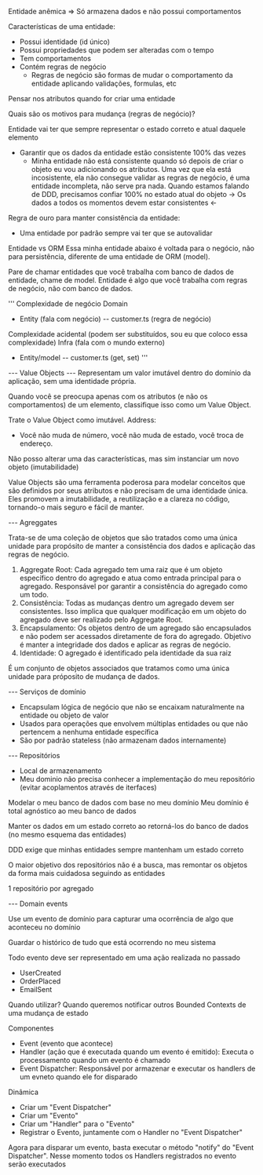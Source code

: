 Entidade anêmica => Só armazena dados e não possui comportamentos

Características de uma entidade:
- Possui identidade (id único)
- Possui propriedades que podem ser alteradas com o tempo
- Tem comportamentos
- Contém regras de negócio
  - Regras de negócio são formas de mudar o comportamento da entidade aplicando
  validações, formulas, etc

Pensar nos atributos quando for criar uma entidade

Quais são os motivos para mudança (regras de negócio)?

Entidade vai ter que sempre representar o estado correto e atual daquele elemento
- Garantir que os dados da entidade estão consistente 100% das vezes
  - Minha entidade não está consistente quando só depois de criar o objeto eu vou
  adicionando os atributos. Uma vez que ela está incosistente, ela não consegue
  validar as regras de negócio, é uma entidade incompleta, não serve pra nada. Quando 
  estamos falando de DDD, precisamos confiar 100% no estado atual do objeto
-> Os dados a todos os momentos devem estar consistentes <-

Regra de ouro para manter consistência da entidade:
- Uma entidade por padrão sempre vai ter que se autovalidar

Entidade vs ORM
Essa minha entidade abaixo é voltada para o negócio, não para persistência, diferente
de uma entidade de ORM (model).

Pare de chamar entidades que você trabalha com banco de dados de entidade, chame de model.
Entidade é algo que você trabalha com regras de negócio, não com banco de dados.

'''
Complexidade de negócio
Domain
- Entity (fala com negócio)
-- customer.ts (regra de negócio)

Complexidade acidental (podem ser substituídos, sou eu que coloco essa complexidade)
Infra (fala com o mundo externo)
- Entity/model
-- customer.ts (get, set)
'''

--- Value Objects ---
Representam um valor imutável dentro do domínio da aplicação, sem uma identidade
própria.

Quando você se preocupa apenas com os atributos (e não os comportamentos) 
de um elemento, classifique isso como um Value Object.

Trate o Value Object como imutável. 
Address:
- Você não muda de número, você não muda de estado, você troca de endereço.

Não posso alterar uma das características, mas sim instanciar um novo objeto (imutabilidade)

Value Objects são uma ferramenta poderosa para modelar conceitos que são definidos por seus atributos e não precisam de uma identidade única. Eles promovem a imutabilidade, a reutilização e a clareza no código, tornando-o mais seguro e fácil de manter.

--- Agreggates

Trata-se de uma coleção de objetos que são tratados como uma única unidade para
propósito de manter a consistência dos dados e aplicação das regras de negócio.

1. Aggregate Root: Cada agregado tem uma raiz que é um objeto específico dentro do agregado e atua como entrada principal para o agregado. Responsável por garantir a consistência do agregado como um todo.
2. Consistência: Todas as mudanças dentro um agregado devem ser consistentes. Isso implica que qualquer modificação em um objeto do agregado deve ser realizado pelo Aggregate Root.
3. Encapsulamento: Os objetos dentro de um agregado são encapsulados e não podem ser acessados diretamente de fora do agregado. Objetivo é manter a integridade dos dados e aplicar as regras de negócio.
4. Identidade: O agregado é identificado pela identidade da sua raiz

É um conjunto de objetos associados que tratamos como uma única
unidade para próposito de mudança de dados.

--- Serviços de domínio
- Encapsulam lógica de negócio que não se encaixam naturalmente na entidade ou objeto de valor
- Usados para operações que envolvem múltiplas entidades ou que não pertencem a nenhuma entidade específica
- São por padrão stateless (não armazenam dados internamente)

--- Repositórios
- Local de armazenamento
- Meu dominio não precisa conhecer a implementação do meu repositório (evitar acoplamentos através de iterfaces)

Modelar o meu banco de dados com base no meu domínio
Meu domínio é total agnóstico ao meu banco de dados

Manter os dados em um estado correto ao retorná-los do banco de dados (no mesmo esquema
das entidades) 

DDD exige que minhas entidades sempre mantenham um estado correto

O maior objetivo dos repositórios não é a busca, mas remontar os objetos da
forma mais cuidadosa seguindo as entidades

1 repositório por agregado

--- Domain events

Use um evento de domínio para capturar uma ocorrência de algo que aconteceu no
domínio

Guardar o histórico de tudo que está ocorrendo no meu sistema

Todo evento deve ser representado em uma ação realizada no passado
- UserCreated
- OrderPlaced
- EmailSent

Quando utilizar? Quando queremos notificar outros Bounded Contexts de uma
mudança de estado

Componentes
- Event (evento que acontece)
- Handler (ação que é executada quando um evento é emitido): Executa o processamento 
quando um evento é chamado
- Event Dispatcher: Responsável por armazenar e executar os handlers de um evneto
quando ele for disparado

Dinâmica
- Criar um "Event Dispatcher"
- Criar um "Evento"
- Criar um "Handler" para o "Evento"
- Registrar o Evento, juntamente com o Handler no "Event Dispatcher"

Agora para disparar um evento, basta executar o método "notify" do "Event Dispatcher". 
Nesse momento todos os Handlers registrados no evento serão executados